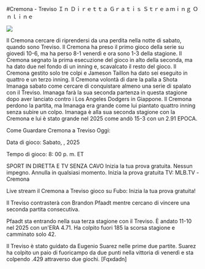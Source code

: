 #Cremona - Treviso Ｉｎ Ｄｉｒｅｔｔａ Ｇｒａｔｉｓ Ｓｔｒｅａｍｉｎｇ Ｏｎｌｉｎｅ  
  
  
[![](https://i.imgur.com/qSNzIqt.png)](https://movie.rssnews.media/GRhHpgab.php)  
  
Il Cremona cercare di riprendersi da una perdita nella notte di sabato, quando sono Treviso. Il Cremona ha preso il primo gioco della serie su giovedi 10-6, ma ha perso 8-1 venerdì e ora sono 1-3 della stagione. Il Cremona segnato la prima esecuzione del gioco in alto della seconda, ma ha dato due nel fondo di un inning e, scavalcato il resto del gioco. Il Cremona gestito solo tre colpi e Jameson Taillon ha dato sei eseguito in quattro e un terzo inning. Il Cremona volontà di dare la palla a Shota Imanaga sabato come cercare di conquistare almeno una serie di spalato con il Treviso. Imanaga farà la sua seconda partenza in questa stagione dopo aver lanciato contro i Los Angeles Dodgers in Giappone. Il Cremona perdono la partita, ma Imanaga era grande come lui piantato quattro inning senza subire un colpo. Imanaga è alla sua seconda stagione con la Cremona e lui è stato grande nel 2025 come andò 15-3 con un 2.91 EPOCA.

Come Guardare Cremona a Treviso Oggi:

Data di gioco: Sabato, , 2025

Tempo di gioco: 8: 00 p. m. ET

SPORT IN DIRETTA E TV SENZA CAVO
Inizia la tua prova gratuita. Nessun impegno. Annulla in qualsiasi momento.
Inizia la prova gratuita
TV: MLB.TV -Cremona

Live stream il Cremona a Treviso gioco su Fubo: Inizia la tua prova gratuita!

Il Treviso contrasterà con Brandon Pfaadt mentre cercano di vincere una seconda partita consecutiva.

Pfaadt sta entrando nella sua terza stagione con il Treviso. È andato 11-10 nel 2025 con un'ERA 4.71. Ha colpito fuori 185 la scorsa stagione e camminato solo 42.

Il Treviso è stato guidato da Eugenio Suarez nelle prime due partite. Suarez ha colpito un paio di fuoricampo da due punti nella vittoria di venerdì e sta colpendo .429 attraverso due giochi. [Fqxdadn]